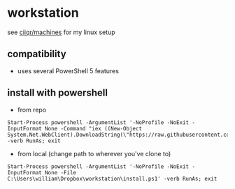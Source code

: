 # workstation

see [ciiqr/machines](https://github.com/ciiqr/machines) for my linux setup

## compatibility
* uses several PowerShell 5 features

## install with powershell

* from repo
```
Start-Process powershell -ArgumentList '-NoProfile -NoExit -InputFormat None -Command "iex ((New-Object System.Net.WebClient).DownloadString(\"https://raw.githubusercontent.com/ciiqr/workstation/master/install.ps1\"))"' -verb RunAs; exit
```

* from local (change path to wherever you've clone to)
```
Start-Process powershell -ArgumentList '-NoProfile -NoExit -InputFormat None -File C:\Users\william\Dropbox\workstation\install.ps1' -verb RunAs; exit
```

